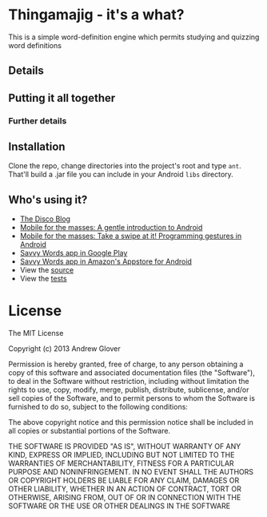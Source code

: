 # Thingamajig - it's a what?

This is a simple word-definition engine which permits studying and quizzing word definitions

## Details

## Putting it all together


### Further details


## Installation

Clone the repo, change directories into the project's root and type `ant`. That'll build a .jar file you can include in your Android `libs` directory. 

## Who's using it?

* [The Disco Blog](http://thediscoblog.com/)
* [Mobile for the masses: A gentle introduction to Android](http://www.ibm.com/developerworks/library/j-mobileforthemasses1/)
* [Mobile for the masses: Take a swipe at it! Programming gestures in Android](http://www.ibm.com/developerworks/java/library/j-mobileforthemasses2/index.html)
* [Savvy Words app in Google Play](https://play.google.com/store/apps/details?id=com.b50.savvywords)
* [Savvy Words app in Amazon's Appstore for Android](http://www.amazon.com/Beacon50-Savvy-Words/dp/B00C535D20/ref=sr_1_1?s=mobile-apps&ie=UTF8&qid=1365339189&sr=1-1)
* View the [source](https://github.com/aglover/gesticulate/blob/master/src/com/b50/gesticulate/SwipeDetector.java)
* View the [tests](https://github.com/aglover/gesticulate/blob/master/test/test/com/b50/gesticulate/SwipeDetectorTest.java)

# License

The MIT License

Copyright (c) 2013 Andrew Glover

Permission is hereby granted, free of charge, to any person obtaining a copy of this software and associated documentation files (the "Software"), to deal in the Software without restriction, including without limitation the rights to use, copy, modify, merge, publish, distribute, sublicense, and/or sell copies of the Software, and to permit persons to whom the Software is furnished to do so, subject to the following conditions:

The above copyright notice and this permission notice shall be included in all copies or substantial portions of the Software.

THE SOFTWARE IS PROVIDED "AS IS", WITHOUT WARRANTY OF ANY KIND, EXPRESS OR IMPLIED, INCLUDING BUT NOT LIMITED TO THE WARRANTIES OF MERCHANTABILITY, FITNESS FOR A PARTICULAR PURPOSE AND NONINFRINGEMENT. IN NO EVENT SHALL THE AUTHORS OR COPYRIGHT HOLDERS BE LIABLE FOR ANY CLAIM, DAMAGES OR OTHER LIABILITY, WHETHER IN AN ACTION OF CONTRACT, TORT OR OTHERWISE, ARISING FROM, OUT OF OR IN CONNECTION WITH THE SOFTWARE OR THE USE OR OTHER DEALINGS IN THE SOFTWARE